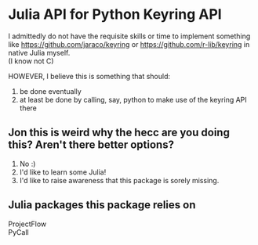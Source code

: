 # Julia API for Python Keyring API  

I admittedly do not have the requisite skills or time to implement
something like <https://github.com/jaraco/keyring> or
<https://github.com/r-lib/keyring> in native Julia myself.  
(I know not C)

HOWEVER, I believe this is something that should:  

1. be done eventually
2. at least be done by calling, say, python to make use of the keyring API there

## Jon this is weird why the hecc are you doing this?  Aren't there better options?

1. No :)
2. I'd like to learn some Julia!  
3. I'd like to raise awareness that this package is sorely missing.

## Julia packages this package relies on

ProjectFlow  
PyCall
